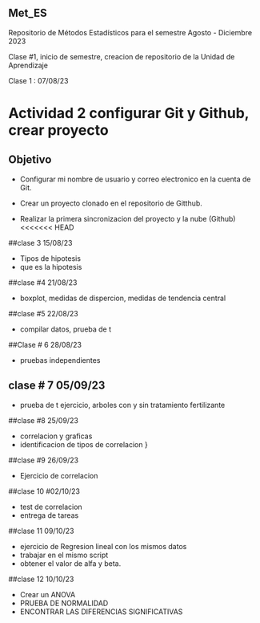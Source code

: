  ## Met_ES
Repositorio de Métodos Estadísticos para el semestre Agosto - Diciembre 2023

Clase #1, inicio de semestre, creacion de repositorio de la Unidad de Aprendizaje 

Clase 1 : 07/08/23

 # Actividad 2 configurar Git y Github, crear proyecto
 
 ## Objetivo 
 
 + Configurar mi nombre de usuario y correo electronico en la cuenta de Git.
 
 + Crear un proyecto clonado en el repositorio de Gitthub.
 + Realizar la primera sincronizacion del proyecto y la nube (Github)
<<<<<<< HEAD
 
 
 ##clase 3 15/08/23

+ Tipos de hipotesis 
+ que es la hipotesis 

 ##clase #4 21/08/23
+ boxplot, medidas de dispercion, medidas de tendencia central

 ##clase #5 22/08/23

+ compilar datos, prueba de t 



 ##Clase # 6 28/08/23
 + pruebas independientes
 
 ## clase # 7 05/09/23
+ prueba de t ejercicio, arboles con y sin tratamiento fertilizante 

 ##clase #8 25/09/23

+ correlacion y graficas 
+ identificacion de tipos de correlacion }

 ##clase #9 26/09/23

+ Ejercicio de correlacion 

 ##clase 10 #02/10/23

+ test de correlacion 
+ entrega de tareas 

 ##clase 11 09/10/23

+ ejercicio de Regresion lineal con los mismos datos 
+ trabajar en el mismo script
+ obtener el valor de alfa y beta. 

 ##clase 12 10/10/23

+ Crear un ANOVA
+ PRUEBA DE NORMALIDAD 
+ ENCONTRAR LAS DIFERENCIAS SIGNIFICATIVAS 



 